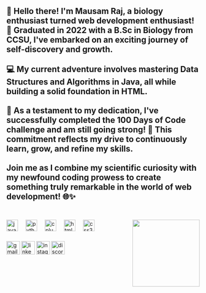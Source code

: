 <h2 align="left">👋 Hello there! I'm Mausam Raj, a biology enthusiast turned web development enthusiast! 🌱 Graduated in 2022 with a B.Sc in Biology from CCSU, I've embarked on an exciting journey of self-discovery and growth. <br> </br>
💻 My current adventure involves mastering Data Structures and Algorithms in Java, all while building a solid foundation in HTML.<br> </br>
🚀 As a testament to my dedication, I've successfully completed the 100 Days of Code challenge and am still going strong! 📅 This commitment reflects my drive to continuously learn, grow, and refine my skills.<br> </br>
Join me as I combine my scientific curiosity with my newfound coding prowess to create something truly remarkable in the world of web development! 🌐✨<br> </br></h2>

###

<img align="right" height="175" src="https://image.pngaaa.com/743/6496743-middle.png"  />

###

<div align="left">
  <img src="https://cdn.jsdelivr.net/gh/devicons/devicon/icons/java/java-original.svg" height="30" alt="java logo"  />
  <img width="12" />
  <img src="https://cdn.jsdelivr.net/gh/devicons/devicon/icons/python/python-original.svg" height="30" alt="python logo"  />
  <img width="12" />
  <img src="https://cdn.jsdelivr.net/gh/devicons/devicon/icons/cplusplus/cplusplus-original.svg" height="30" alt="cplusplus logo"  />
  <img width="12" />
  <img src="https://cdn.jsdelivr.net/gh/devicons/devicon/icons/html5/html5-original.svg" height="30" alt="html5 logo"  />
  <img width="12" />
  <img src="https://cdn.jsdelivr.net/gh/devicons/devicon/icons/css3/css3-original.svg" height="30" alt="css3 logo"  />
</div>

###

<div align="left">
    <img src="https://img.shields.io/static/v1?message=Gmail&logo=gmail&label=&color=D14836&logoColor=white&labelColor=&style=for-the-badge" height="35" alt="gmail logo" />
  <img src="https://img.shields.io/static/v1?message=LinkedIn&logo=linkedin&label=&color=0077B5&logoColor=white&labelColor=&style=for-the-badge" height="35" alt="linkedin logo"  />
  <img src="https://img.shields.io/static/v1?message=Instagram&logo=instagram&label=&color=E4405F&logoColor=white&labelColor=&style=for-the-badge" height="35" alt="instagram logo"  />
  <img src="https://img.shields.io/static/v1?message=Discord&logo=discord&label=&color=7289DA&logoColor=white&labelColor=&style=for-the-badge" height="35" alt="discord logo"  />
</div>

###
